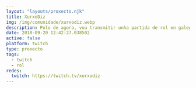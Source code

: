 ```yaml
---
layout: "layouts/proxecto.njk"
title: XurxoDiz
img: /img/comunidade/xurxodiz.webp
description: Polo de agora, vou transmitir unha partida de rol en galego. Se vai ben, veremos que máis fago :) http://xurxodiz.eu/
date: 2018-09-20 12:42:27.038502
active: false
platform: twitch
type: proxecto
tags:
  - twitch
  - rol
redes:
  twitch: https://twitch.tv/xurxodiz
---
```

